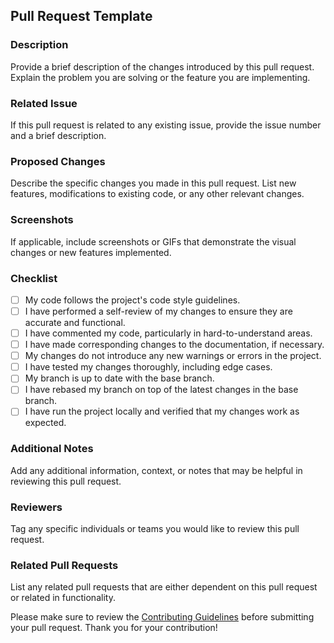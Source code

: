 ## Pull Request Template

### Description

Provide a brief description of the changes introduced by this pull request. Explain the problem you are solving or the feature you are implementing.

### Related Issue

If this pull request is related to any existing issue, provide the issue number and a brief description.

### Proposed Changes

Describe the specific changes you made in this pull request. List new features, modifications to existing code, or any other relevant changes.

### Screenshots

If applicable, include screenshots or GIFs that demonstrate the visual changes or new features implemented.

### Checklist

- [ ] My code follows the project's code style guidelines.
- [ ] I have performed a self-review of my changes to ensure they are accurate and functional.
- [ ] I have commented my code, particularly in hard-to-understand areas.
- [ ] I have made corresponding changes to the documentation, if necessary.
- [ ] My changes do not introduce any new warnings or errors in the project.
- [ ] I have tested my changes thoroughly, including edge cases.
- [ ] My branch is up to date with the base branch.
- [ ] I have rebased my branch on top of the latest changes in the base branch.
- [ ] I have run the project locally and verified that my changes work as expected.

### Additional Notes

Add any additional information, context, or notes that may be helpful in reviewing this pull request.

### Reviewers

Tag any specific individuals or teams you would like to review this pull request.

### Related Pull Requests

List any related pull requests that are either dependent on this pull request or related in functionality.

Please make sure to review the [Contributing Guidelines](CONTRIBUTING.md) before submitting your pull request. Thank you for your contribution!
